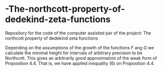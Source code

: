 # -The-northcott-property-of-dedekind-zeta-functions
Repository for the code of the computer assisted par of the project: The northcott property of dedekind zeta functions

Depending on the assumptions of the growth of the functions $F$ ang $G$ we calculate the minimal height for intervals of arbitrary precision to be Northcott. This gives an arbitrarily good approximation of the weak form of Proposition 4.4. That is, we have applied inequality (6) on Proposition 4.4.
